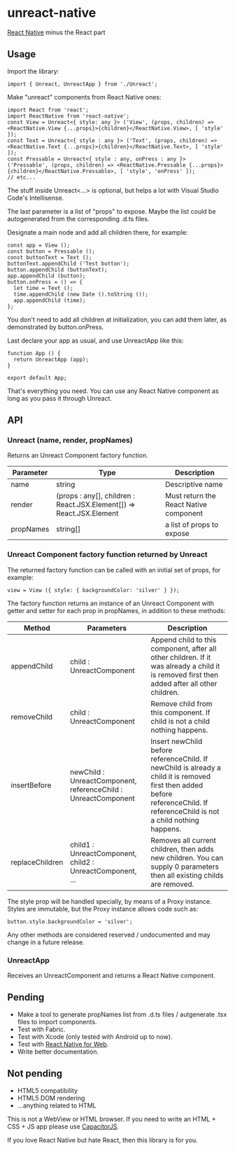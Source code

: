 # unreact-native
[React Native](https://reactnative.dev/) minus the React part

## Usage

Import the library:

```tsx
import { Unreact, UnreactApp } from './Unreact';
```

Make "unreact" components from React Native ones:

```tsx
import React from 'react';
import ReactNative from 'react-native';
const View = Unreact<{ style: any }> ('View', (props, children) => <ReactNative.View {...props}>{children}</ReactNative.View>, [ 'style' ]);
const Text = Unreact<{ style : any }> ('Text', (props, children) => <ReactNative.Text {...props}>{children}</ReactNative.Text>, [ 'style' ]);
const Pressable = Unreact<{ style : any, onPress : any }> ('Pressable', (props, children) => <ReactNative.Pressable {...props}>{children}</ReactNative.Pressable>, [ 'style', 'onPress' ]);
// etc...
```

The stuff inside Unreact<...> is optional, but helps a lot with Visual Studio Code's Intellisense.

The last parameter is a list of "props" to expose. Maybe the list could be autogenerated from the corresponding .d.ts files.

Designate a main node and add all children there, for example:

```tsx
const app = View ();
const button = Pressable ();
const buttonText = Text ();
buttonText.appendChild ('Test button');
button.appendChild (buttonText);
app.appendChild (button);
button.onPress = () => {
  let time = Text ();
  time.appendChild (new Date ().toString ());
  app.appendChild (time);
};
```

You don't need to add all children at initialization, you can add them later, as demonstrated by button.onPress.

Last declare your app as usual, and use UnreactApp like this:

```tsx
function App () {
  return UnreactApp (app);
}

export default App;
```

That's everything you need. You can use any React Native component as long as you pass it through Unreact.

## API

### Unreact<PropsType> (name, render, propNames)

Returns an Unreact Component factory function.

Parameter | Type | Description
--- | --- | ---
name | string | Descriptive name
render | (props : any[], children : React.JSX.Element[]) => React.JSX.Element | Must return the React Native component
propNames | string[] | a list of props to expose

### Unreact Component factory function returned by Unreact

The returned factory function can be called with an initial set of props, for example:

```tsx
view = View ({ style: { backgroundColor: 'silver' } });
```

The factory function returns an instance of an Unreact Component with getter and setter for each prop in propNames, in addition to these methods:

Method | Parameters | Description
--- | --- | ---
appendChild | child : UnreactComponent | Append child to this component, after all other children. If it was already a child it is removed first then added after all other children.
removeChild | child : UnreactComponent | Remove child from this component. If child is not a child nothing happens.
insertBefore | newChild : UnreactComponent, referenceChild : UnreactComponent | Insert newChild before referenceChild. If newChild is already a child it is removed first then added before referenceChild. If referenceChild is not a child nothing happens.
replaceChildren | child1 : UnreactComponent, child2 : UnreactComponent, ... | Removes all current children, then adds new children. You can supply 0 parameters then all existing childs are removed.

The style prop will be handled specially, by means of a Proxy instance. Styles are immutable, but the Proxy instance allows code such as:

```tsx
button.style.backgroundColor = 'silver';
```

Any other methods are considered reserved / undocumented and may change in a future release.

### UnreactApp

Receives an UnreactComponent and returns a React Native component.

## Pending

* Make a tool to generate propNames list from .d.ts files / autgenerate .tsx files to import components.
* Test with Fabric.
* Test with Xcode (only tested with Android up to now).
* Test with [React Native for Web](https://necolas.github.io/react-native-web/).
* Write better documentation.

## Not pending

* HTML5 compatibility
* HTML5 DOM rendering
* ...anything related to HTML

This is not a WebView or HTML browser. If you need to write an HTML + CSS + JS app please use [CapacitorJS](https://capacitorjs.com/).

If you love React Native but hate React, then this library is for you.
